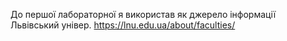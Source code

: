 До першої лабораторної я використав як джерело інформації Львівський універ.
https://lnu.edu.ua/about/faculties/
